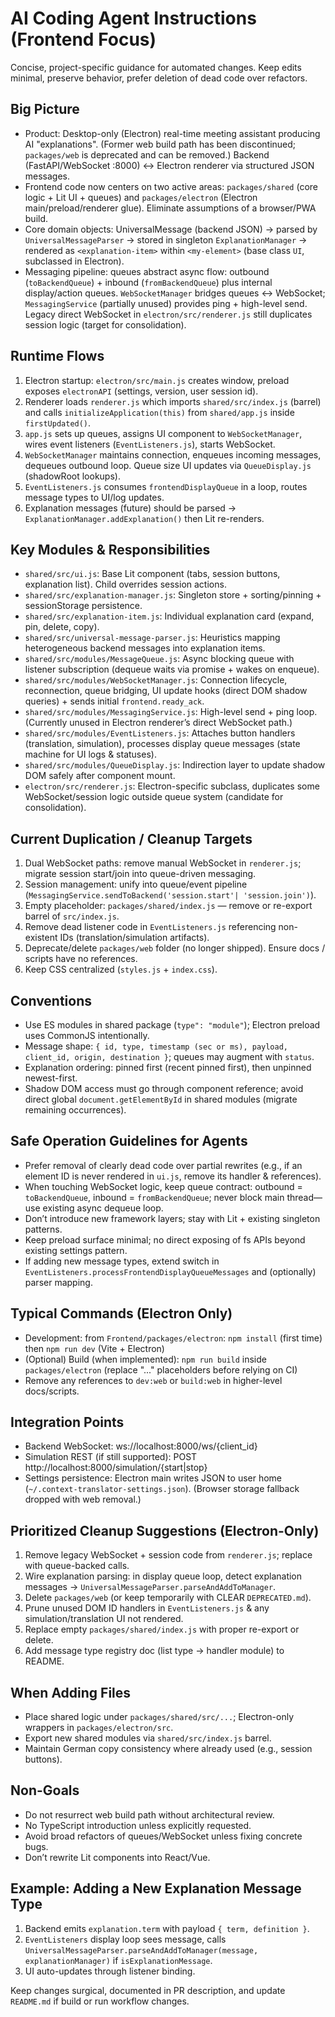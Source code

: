 # AI Coding Agent Instructions (Frontend Focus)

Concise, project-specific guidance for automated changes. Keep edits minimal, preserve behavior, prefer deletion of dead code over refactors.

## Big Picture
- Product: Desktop-only (Electron) real-time meeting assistant producing AI "explanations". (Former web build path has been discontinued; `packages/web` is deprecated and can be removed.) Backend (FastAPI/WebSocket :8000) <-> Electron renderer via structured JSON messages.
- Frontend code now centers on two active areas: `packages/shared` (core logic + Lit UI + queues) and `packages/electron` (Electron main/preload/renderer glue). Eliminate assumptions of a browser/PWA build.
- Core domain objects: UniversalMessage (backend JSON) → parsed by `UniversalMessageParser` → stored in singleton `ExplanationManager` → rendered as `<explanation-item>` within `<my-element>` (base class `UI`, subclassed in Electron).
- Messaging pipeline: queues abstract async flow: outbound (`toBackendQueue`) + inbound (`fromBackendQueue`) plus internal display/action queues. `WebSocketManager` bridges queues <-> WebSocket; `MessagingService` (partially unused) provides ping + high-level send. Legacy direct WebSocket in `electron/src/renderer.js` still duplicates session logic (target for consolidation).

## Runtime Flows
1. Electron startup: `electron/src/main.js` creates window, preload exposes `electronAPI` (settings, version, user session id).
2. Renderer loads `renderer.js` which imports `shared/src/index.js` (barrel) and calls `initializeApplication(this)` from `shared/app.js` inside `firstUpdated()`.
3. `app.js` sets up queues, assigns UI component to `WebSocketManager`, wires event listeners (`EventListeners.js`), starts WebSocket.
4. `WebSocketManager` maintains connection, enqueues incoming messages, dequeues outbound loop. Queue size UI updates via `QueueDisplay.js` (shadowRoot lookups).
5. `EventListeners.js` consumes `frontendDisplayQueue` in a loop, routes message types to UI/log updates.
6. Explanation messages (future) should be parsed -> `ExplanationManager.addExplanation()` then Lit re-renders.

## Key Modules & Responsibilities
- `shared/src/ui.js`: Base Lit component (tabs, session buttons, explanation list). Child overrides session actions.
- `shared/src/explanation-manager.js`: Singleton store + sorting/pinning + sessionStorage persistence.
- `shared/src/explanation-item.js`: Individual explanation card (expand, pin, delete, copy).
- `shared/src/universal-message-parser.js`: Heuristics mapping heterogeneous backend messages into explanation items.
- `shared/src/modules/MessageQueue.js`: Async blocking queue with listener subscription (dequeue waits via promise + wakes on enqueue).
- `shared/src/modules/WebSocketManager.js`: Connection lifecycle, reconnection, queue bridging, UI update hooks (direct DOM shadow queries) + sends initial `frontend.ready_ack`.
- `shared/src/modules/MessagingService.js`: High-level send + ping loop. (Currently unused in Electron renderer’s direct WebSocket path.)
- `shared/src/modules/EventListeners.js`: Attaches button handlers (translation, simulation), processes display queue messages (state machine for UI logs & statuses).
- `shared/src/modules/QueueDisplay.js`: Indirection layer to update shadow DOM safely after component mount.
- `electron/src/renderer.js`: Electron-specific subclass, duplicates some WebSocket/session logic outside queue system (candidate for consolidation).

## Current Duplication / Cleanup Targets
1. Dual WebSocket paths: remove manual WebSocket in `renderer.js`; migrate session start/join into queue-driven messaging.
2. Session management: unify into queue/event pipeline (`MessagingService.sendToBackend('session.start'| 'session.join')`).
3. Empty placeholder: `packages/shared/index.js` — remove or re-export barrel of `src/index.js`.
4. Remove dead listener code in `EventListeners.js` referencing non-existent IDs (translation/simulation artifacts).
5. Deprecate/delete `packages/web` folder (no longer shipped). Ensure docs / scripts have no references.
6. Keep CSS centralized (`styles.js` + `index.css`).

## Conventions
- Use ES modules in shared package (`type": "module"`); Electron preload uses CommonJS intentionally.
- Message shape: `{ id, type, timestamp (sec or ms), payload, client_id, origin, destination }`; queues may augment with `status`.
- Explanation ordering: pinned first (recent pinned first), then unpinned newest-first.
- Shadow DOM access must go through component reference; avoid direct global `document.getElementById` in shared modules (migrate remaining occurrences).

## Safe Operation Guidelines for Agents
- Prefer removal of clearly dead code over partial rewrites (e.g., if an element ID is never rendered in `ui.js`, remove its handler & references).
- When touching WebSocket logic, keep queue contract: outbound = `toBackendQueue`, inbound = `fromBackendQueue`; never block main thread—use existing async dequeue loop.
- Don’t introduce new framework layers; stay with Lit + existing singleton patterns.
- Keep preload surface minimal; no direct exposing of fs APIs beyond existing settings pattern.
- If adding new message types, extend switch in `EventListeners.processFrontendDisplayQueueMessages` and (optionally) parser mapping.

## Typical Commands (Electron Only)
- Development: from `Frontend/packages/electron`: `npm install` (first time) then `npm run dev` (Vite + Electron)
- (Optional) Build (when implemented): `npm run build` inside `packages/electron` (replace "..." placeholders before relying on CI)
- Remove any references to `dev:web` or `build:web` in higher-level docs/scripts.

## Integration Points
- Backend WebSocket: ws://localhost:8000/ws/{client_id}
- Simulation REST (if still supported): POST http://localhost:8000/simulation/{start|stop}
- Settings persistence: Electron main writes JSON to user home (`~/.context-translator-settings.json`). (Browser storage fallback dropped with web removal.)

## Prioritized Cleanup Suggestions (Electron-Only)
1. Remove legacy WebSocket + session code from `renderer.js`; replace with queue-backed calls.
2. Wire explanation parsing: in display queue loop, detect explanation messages → `UniversalMessageParser.parseAndAddToManager`.
3. Delete `packages/web` (or keep temporarily with CLEAR `DEPRECATED.md`).
4. Prune unused DOM ID handlers in `EventListeners.js` & any simulation/translation UI not rendered.
5. Replace empty `packages/shared/index.js` with proper re-export or delete.
6. Add message type registry doc (list type → handler module) to README.

## When Adding Files
- Place shared logic under `packages/shared/src/...`; Electron-only wrappers in `packages/electron/src`.
- Export new shared modules via `shared/src/index.js` barrel.
- Maintain German copy consistency where already used (e.g., session buttons).

## Non-Goals
- Do not resurrect web build path without architectural review.
- No TypeScript introduction unless explicitly requested.
- Avoid broad refactors of queues/WebSocket unless fixing concrete bugs.
- Don’t rewrite Lit components into React/Vue.

## Example: Adding a New Explanation Message Type
1. Backend emits `explanation.term` with payload `{ term, definition }`.
2. `EventListeners` display loop sees message, calls `UniversalMessageParser.parseAndAddToManager(message, explanationManager)` if `isExplanationMessage`.
3. UI auto-updates through listener binding.

Keep changes surgical, documented in PR description, and update `README.md` if build or run workflow changes.
